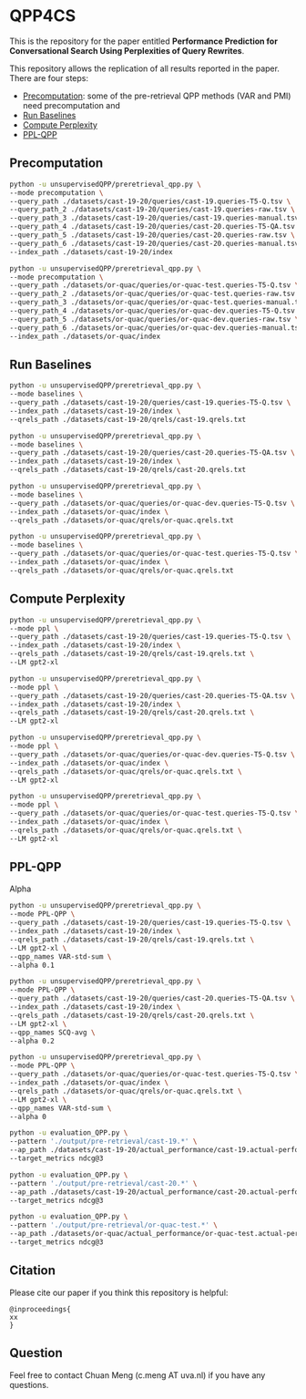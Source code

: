 # QPP4CS

This is the repository for the paper entitled **Performance Prediction for Conversational Search Using Perplexities of Query Rewrites**.

This repository allows the replication of all results reported in the paper.
There are four steps:
- [Precomputation](#Precomputation): some of the pre-retrieval QPP methods (VAR and PMI) need precomputation and
- [Run Baselines](#Run-Baselines)
- [Compute Perplexity](#Compute-Perplexity)
- [PPL-QPP](#PPL-QPP)


## Precomputation
```bash
python -u unsupervisedQPP/preretrieval_qpp.py \
--mode precomputation \
--query_path ./datasets/cast-19-20/queries/cast-19.queries-T5-Q.tsv \
--query_path_2 ./datasets/cast-19-20/queries/cast-19.queries-raw.tsv \
--query_path_3 ./datasets/cast-19-20/queries/cast-19.queries-manual.tsv \
--query_path_4 ./datasets/cast-19-20/queries/cast-20.queries-T5-QA.tsv \
--query_path_5 ./datasets/cast-19-20/queries/cast-20.queries-raw.tsv \
--query_path_6 ./datasets/cast-19-20/queries/cast-20.queries-manual.tsv \
--index_path ./datasets/cast-19-20/index
```

```bash
python -u unsupervisedQPP/preretrieval_qpp.py \
--mode precomputation \
--query_path ./datasets/or-quac/queries/or-quac-test.queries-T5-Q.tsv \
--query_path_2 ./datasets/or-quac/queries/or-quac-test.queries-raw.tsv \
--query_path_3 ./datasets/or-quac/queries/or-quac-test.queries-manual.tsv \
--query_path_4 ./datasets/or-quac/queries/or-quac-dev.queries-T5-Q.tsv \
--query_path_5 ./datasets/or-quac/queries/or-quac-dev.queries-raw.tsv \
--query_path_6 ./datasets/or-quac/queries/or-quac-dev.queries-manual.tsv \
--index_path ./datasets/or-quac/index
```
## Run Baselines
```bash
python -u unsupervisedQPP/preretrieval_qpp.py \
--mode baselines \
--query_path ./datasets/cast-19-20/queries/cast-19.queries-T5-Q.tsv \
--index_path ./datasets/cast-19-20/index \
--qrels_path ./datasets/cast-19-20/qrels/cast-19.qrels.txt
```

```bash
python -u unsupervisedQPP/preretrieval_qpp.py \
--mode baselines \
--query_path ./datasets/cast-19-20/queries/cast-20.queries-T5-QA.tsv \
--index_path ./datasets/cast-19-20/index \
--qrels_path ./datasets/cast-19-20/qrels/cast-20.qrels.txt
```

```bash
python -u unsupervisedQPP/preretrieval_qpp.py \
--mode baselines \
--query_path ./datasets/or-quac/queries/or-quac-dev.queries-T5-Q.tsv \
--index_path ./datasets/or-quac/index \
--qrels_path ./datasets/or-quac/qrels/or-quac.qrels.txt
```

```bash
python -u unsupervisedQPP/preretrieval_qpp.py \
--mode baselines \
--query_path ./datasets/or-quac/queries/or-quac-test.queries-T5-Q.tsv \
--index_path ./datasets/or-quac/index \
--qrels_path ./datasets/or-quac/qrels/or-quac.qrels.txt
```

## Compute Perplexity

```bash
python -u unsupervisedQPP/preretrieval_qpp.py \
--mode ppl \
--query_path ./datasets/cast-19-20/queries/cast-19.queries-T5-Q.tsv \
--index_path ./datasets/cast-19-20/index \
--qrels_path ./datasets/cast-19-20/qrels/cast-19.qrels.txt \
--LM gpt2-xl
```

```bash
python -u unsupervisedQPP/preretrieval_qpp.py \
--mode ppl \
--query_path ./datasets/cast-19-20/queries/cast-20.queries-T5-QA.tsv \
--index_path ./datasets/cast-19-20/index \
--qrels_path ./datasets/cast-19-20/qrels/cast-20.qrels.txt \
--LM gpt2-xl
```

```bash
python -u unsupervisedQPP/preretrieval_qpp.py \
--mode ppl \
--query_path ./datasets/or-quac/queries/or-quac-dev.queries-T5-Q.tsv \
--index_path ./datasets/or-quac/index \
--qrels_path ./datasets/or-quac/qrels/or-quac.qrels.txt \
--LM gpt2-xl
```

```bash
python -u unsupervisedQPP/preretrieval_qpp.py \
--mode ppl \
--query_path ./datasets/or-quac/queries/or-quac-test.queries-T5-Q.tsv \
--index_path ./datasets/or-quac/index \
--qrels_path ./datasets/or-quac/qrels/or-quac.qrels.txt \
--LM gpt2-xl
```


## PPL-QPP

Alpha 

```bash
python -u unsupervisedQPP/preretrieval_qpp.py \
--mode PPL-QPP \
--query_path ./datasets/cast-19-20/queries/cast-19.queries-T5-Q.tsv \
--index_path ./datasets/cast-19-20/index \
--qrels_path ./datasets/cast-19-20/qrels/cast-19.qrels.txt \
--LM gpt2-xl \
--qpp_names VAR-std-sum \
--alpha 0.1
```

```bash
python -u unsupervisedQPP/preretrieval_qpp.py \
--mode PPL-QPP \
--query_path ./datasets/cast-19-20/queries/cast-20.queries-T5-QA.tsv \
--index_path ./datasets/cast-19-20/index \
--qrels_path ./datasets/cast-19-20/qrels/cast-20.qrels.txt \
--LM gpt2-xl \
--qpp_names SCQ-avg \
--alpha 0.2
```

```bash
python -u unsupervisedQPP/preretrieval_qpp.py \
--mode PPL-QPP \
--query_path ./datasets/or-quac/queries/or-quac-test.queries-T5-Q.tsv \
--index_path ./datasets/or-quac/index \
--qrels_path ./datasets/or-quac/qrels/or-quac.qrels.txt \
--LM gpt2-xl \
--qpp_names VAR-std-sum \
--alpha 0

```


```bash
python -u evaluation_QPP.py \
--pattern './output/pre-retrieval/cast-19.*' \
--ap_path ./datasets/cast-19-20/actual_performance/cast-19.actual-performance-run-T5-Q-bm25-1000.json \
--target_metrics ndcg@3
```

```bash
python -u evaluation_QPP.py \
--pattern './output/pre-retrieval/cast-20.*' \
--ap_path ./datasets/cast-19-20/actual_performance/cast-20.actual-performance-run-T5-QA-bm25-1000.json \
--target_metrics ndcg@3
```

```bash
python -u evaluation_QPP.py \
--pattern './output/pre-retrieval/or-quac-test.*' \
--ap_path ./datasets/or-quac/actual_performance/or-quac-test.actual-performance-run-T5-Q-bm25-1000.json \
--target_metrics ndcg@3
```


## Citation
Please cite our paper if you think this repository is helpful: 
```
@inproceedings{
xx
}
```

## Question
Feel free to contact Chuan Meng (c.meng AT uva.nl) if you have any questions. 

